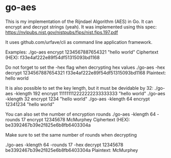 # go-aes
This is my implementation of the Rijndael Algorithm (AES) in Go. It can encrypt and decrypt strings (yeah).
It was implemented using this spec: https://nvlpubs.nist.gov/nistpubs/fips/nist.fips.197.pdf

It uses github.com/urfave/cli as command line application framework.

Examples: 
./go-aes encrypt 1234567887654321 "hello world"
Ciphertext (HEX): f33e4af222e89f54df51315093bd1168

Do not forget to set the -hex flag when decrypting hex values
./go-aes -hex decrypt 1234567887654321 f33e4af222e89f54df51315093bd1168
Plaintext: hello world


It is also possible to set the key length, but it must be devidable by 32:
./go-aes -klength 192 encrypt 111111112222222233333333 "hello world"
./go-aes -klength 32 encrypt 1234 "hello world"
./go-aes -klength 64 encrypt 12341234 "hello world"

You can also set the number of encryption rounds 
./go-aes -klength 64 -rounds 17 encrypt 12345678 McMurphey
Ciphertext (HEX): be3392467b39e2f825e6b8fb6403304a

Make sure to set the same number of rounds when decrypting

./go-aes -klength 64 -rounds 17 -hex decrypt 12345678 be3392467b39e2f825e6b8fb6403304a
Plaintext: McMurphey





